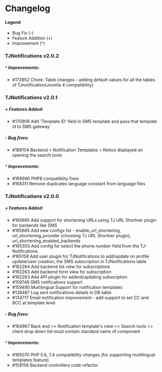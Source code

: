 # Changelog

#### Legend

- Bug Fix (-)
- Feature Addition (+)
- Improvement (^)

### TJNotifications v2.0.2

##### ^ Improvements:
- #173952 Chore: Table changes - adding default values for all the tables of TJnotification(Joomla 4 compatibility)

### TJNotifications v2.0.1

##### + Features Added:
- #170906 Add 'Template ID' field in SMS template and pass that template id to SMS gateway

##### - Bug fixes:
- #168104 Backend > Notification Templates > Notice displayed on opening the search tools

##### ^ Improvements:
- #169696 PHP8 compatiblity fixes
- #168311 Remove duplicates language constant from language files

### TJNotifications v2.0.0

##### + Features Added:
- #165665 Add support for shortening URLs using TJ URL Shortner plugin for backends like SMS
- #165665 Add new configs for - enable_url_shortening, url_shortening_provider (choosing TJ URL Shortner plugin), url_shortening_enabled_backends
- #165303 Add config for select the phone number field from the TJ-Notifications.
- #165159 Add user plugin for TJNotifications to add/update on profile update/user creation, the SMS subscription in TJNotifications table
- #162264 Add backend list view for subscriptions
- #162263 Add backend form view for subscription
- #162263 Add API plugin for addind/updating subscription
- #159749 SMS notifications support
- #159490 Multilingual Support for notification templates
- #138487 Log sent notifications details in DB table
- #134717 Email notification improvement - add support to set CC and BCC at template level

##### - Bug fixes:
- #164967 Back end >> Notification template's view >> Search tools >> client drop down list must contain standard name of component

##### ^ Improvements:
- #165070 PHP 5.6, 7.4 compatibility changes (for supporting multilingual templates feature)
- #159156 Backend controllers code refactor
